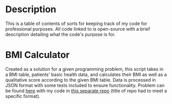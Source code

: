 # Description
This is a table of contents of sorts for keeping track of my code for professional purposes. All code linked to is open-source with a brief description detailing what the code's purpose is for.

# BMI Calculator
Created as a solution for a given programming problem, this script takes in a BMI table, patients' basic health data, and calculates their BMI as well as a qualitative score according to the given BMI table. Data is processed in JSON format with some tests included to ensure functionality. Problem can be found [here](https://raw.githubusercontent.com/marcgallard/LinksToCode/main/images/Screenshot%20from%202022-11-02%2022-08-42.png) with my code in [this separate repo](https://github.com/marcgallard/code-20220915-marcogallardo) (title of repo had to meet a specific format).
